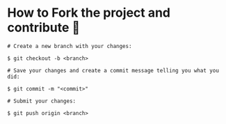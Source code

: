 # How to Fork the project and contribute 💪

```
# Create a new branch with your changes:

$ git checkout -b <branch>
```

```
# Save your changes and create a commit message telling you what you did:

$ git commit -m "<commit>"
```

```
# Submit your changes:

$ git push origin <branch>
```